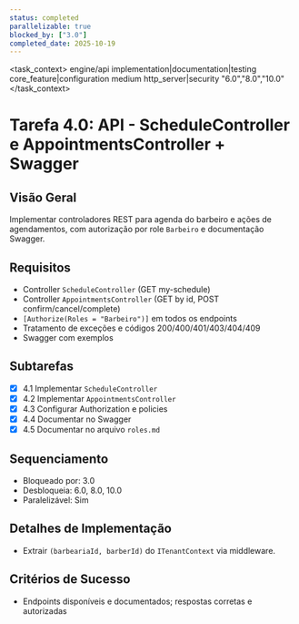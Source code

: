 ```yaml
---
status: completed
parallelizable: true
blocked_by: ["3.0"]
completed_date: 2025-10-19
---
```


<task_context>
<domain>engine/api</domain>
<type>implementation|documentation|testing</type>
<scope>core_feature|configuration</scope>
<complexity>medium</complexity>
<dependencies>http_server|security</dependencies>
<unblocks>"6.0","8.0","10.0"</unblocks>
</task_context>

# Tarefa 4.0: API - ScheduleController e AppointmentsController + Swagger

## Visão Geral
Implementar controladores REST para agenda do barbeiro e ações de agendamentos, com autorização por role `Barbeiro` e documentação Swagger.

## Requisitos
- Controller `ScheduleController` (GET my-schedule)
- Controller `AppointmentsController` (GET by id, POST confirm/cancel/complete)
- `[Authorize(Roles = "Barbeiro")]` em todos os endpoints
- Tratamento de exceções e códigos 200/400/401/403/404/409
- Swagger com exemplos

## Subtarefas
- [x] 4.1 Implementar `ScheduleController`
- [x] 4.2 Implementar `AppointmentsController`
- [x] 4.3 Configurar Authorization e policies
- [x] 4.4 Documentar no Swagger
- [x] 4.5 Documentar no arquivo `roles.md`

## Sequenciamento
- Bloqueado por: 3.0
- Desbloqueia: 6.0, 8.0, 10.0
- Paralelizável: Sim

## Detalhes de Implementação
- Extrair `(barbeariaId, barberId)` do `ITenantContext` via middleware.

## Critérios de Sucesso
- Endpoints disponíveis e documentados; respostas corretas e autorizadas